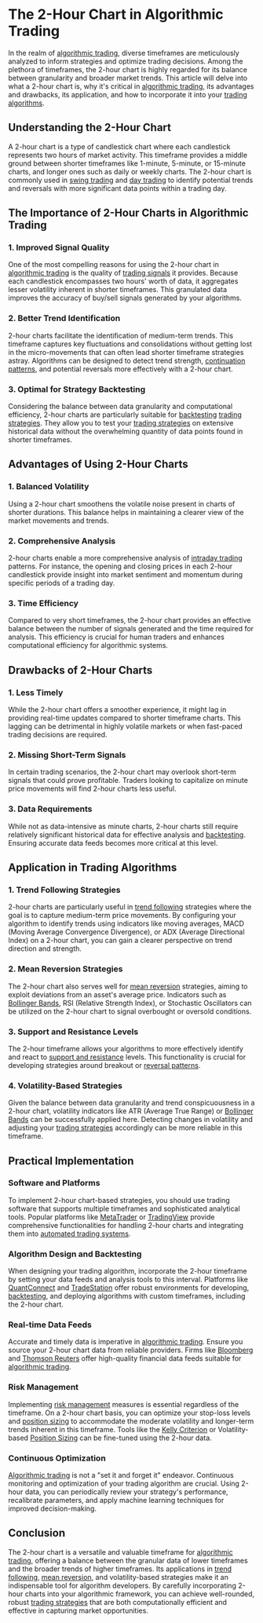 # The 2-Hour Chart in Algorithmic Trading

In the realm of [algorithmic trading](../a/algorithmic_trading.md), diverse timeframes are meticulously analyzed to inform strategies and optimize trading decisions. Among the plethora of timeframes, the 2-hour chart is highly regarded for its balance between granularity and broader market trends. This article will delve into what a 2-hour chart is, why it's critical in [algorithmic trading](../a/algorithmic_trading.md), its advantages and drawbacks, its application, and how to incorporate it into your [trading algorithms](../t/trading_algorithms.md).

## Understanding the 2-Hour Chart

A 2-hour chart is a type of candlestick chart where each candlestick represents two hours of market activity. This timeframe provides a middle ground between shorter timeframes like 1-minute, 5-minute, or 15-minute charts, and longer ones such as daily or weekly charts. The 2-hour chart is commonly used in [swing trading](../s/swing_trading.md) and [day trading](../d/day_trading.md) to identify potential trends and reversals with more significant data points within a trading day.

## The Importance of 2-Hour Charts in Algorithmic Trading

### 1. Improved Signal Quality

One of the most compelling reasons for using the 2-hour chart in [algorithmic trading](../a/algorithmic_trading.md) is the quality of [trading signals](../t/trading_signals.md) it provides. Because each candlestick encompasses two hours' worth of data, it aggregates lesser volatility inherent in shorter timeframes. This granulated data improves the accuracy of buy/sell signals generated by your algorithms.

### 2. Better Trend Identification

2-hour charts facilitate the identification of medium-term trends. This timeframe captures key fluctuations and consolidations without getting lost in the micro-movements that can often lead shorter timeframe strategies astray. Algorithms can be designed to detect trend strength, [continuation patterns](../c/continuation_patterns.md), and potential reversals more effectively with a 2-hour chart.

### 3. Optimal for Strategy Backtesting

Considering the balance between data granularity and computational efficiency, 2-hour charts are particularly suitable for [backtesting](../b/backtesting.md) [trading strategies](../t/trading_strategies.md). They allow you to test your [trading strategies](../t/trading_strategies.md) on extensive historical data without the overwhelming quantity of data points found in shorter timeframes.

## Advantages of Using 2-Hour Charts

### 1. Balanced Volatility

Using a 2-hour chart smoothens the volatile noise present in charts of shorter durations. This balance helps in maintaining a clearer view of the market movements and trends. 

### 2. Comprehensive Analysis

2-hour charts enable a more comprehensive analysis of [intraday trading](../i/intraday_trading.md) patterns. For instance, the opening and closing prices in each 2-hour candlestick provide insight into market sentiment and momentum during specific periods of a trading day.

### 3. Time Efficiency

Compared to very short timeframes, the 2-hour chart provides an effective balance between the number of signals generated and the time required for analysis. This efficiency is crucial for human traders and enhances computational efficiency for algorithmic systems.

## Drawbacks of 2-Hour Charts

### 1. Less Timely

While the 2-hour chart offers a smoother experience, it might lag in providing real-time updates compared to shorter timeframe charts. This lagging can be detrimental in highly volatile markets or when fast-paced trading decisions are required.

### 2. Missing Short-Term Signals

In certain trading scenarios, the 2-hour chart may overlook short-term signals that could prove profitable. Traders looking to capitalize on minute price movements will find 2-hour charts less useful.

### 3. Data Requirements

While not as data-intensive as minute charts, 2-hour charts still require relatively significant historical data for effective analysis and [backtesting](../b/backtesting.md). Ensuring accurate data feeds becomes more critical at this level.

## Application in Trading Algorithms

### 1. Trend Following Strategies

2-hour charts are particularly useful in [trend following](../t/trend_following.md) strategies where the goal is to capture medium-term price movements. By configuring your algorithm to identify trends using indicators like moving averages, MACD (Moving Average Convergence Divergence), or ADX (Average Directional Index) on a 2-hour chart, you can gain a clearer perspective on trend direction and strength.

### 2. Mean Reversion Strategies

The 2-hour chart also serves well for [mean reversion](../m/mean_reversion.md) strategies, aiming to exploit deviations from an asset's average price. Indicators such as [Bollinger Bands](../b/bollinger_bands.md), RSI (Relative Strength Index), or Stochastic Oscillators can be utilized on the 2-hour chart to signal overbought or oversold conditions.

### 3. Support and Resistance Levels

The 2-hour timeframe allows your algorithms to more effectively identify and react to [support and resistance](../s/support_and_resistance.md) levels. This functionality is crucial for developing strategies around breakout or [reversal patterns](../r/reversal_patterns.md).

### 4. Volatility-Based Strategies

Given the balance between data granularity and trend conspicuousness in a 2-hour chart, volatility indicators like ATR (Average True Range) or [Bollinger Bands](../b/bollinger_bands.md) can be successfully applied here. Detecting changes in volatility and adjusting your [trading strategies](../t/trading_strategies.md) accordingly can be more reliable in this timeframe.

## Practical Implementation

### Software and Platforms

To implement 2-hour chart-based strategies, you should use trading software that supports multiple timeframes and sophisticated analytical tools. Popular platforms like [MetaTrader](https://www.metatrader4.com/) or [TradingView](https://www.tradingview.com/) provide comprehensive functionalities for handling 2-hour charts and integrating them into [automated trading systems](../a/automated_trading_systems.md).

### Algorithm Design and Backtesting

When designing your trading algorithm, incorporate the 2-hour timeframe by setting your data feeds and analysis tools to this interval. Platforms like [QuantConnect](https://www.quantconnect.com/) and [TradeStation](https://www.tradestation.com/) offer robust environments for developing, [backtesting](../b/backtesting.md), and deploying algorithms with custom timeframes, including the 2-hour chart.

### Real-time Data Feeds

Accurate and timely data is imperative in [algorithmic trading](../a/algorithmic_trading.md). Ensure you source your 2-hour chart data from reliable providers. Firms like [Bloomberg](https://www.bloomberg.com/professional/) and [Thomson Reuters](https://www.refinitiv.com/en) offer high-quality financial data feeds suitable for [algorithmic trading](../a/algorithmic_trading.md).

### Risk Management

Implementing [risk management](../r/risk_management.md) measures is essential regardless of the timeframe. On a 2-hour chart basis, you can optimize your stop-loss levels and [position sizing](../p/position_sizing.md) to accommodate the moderate volatility and longer-term trends inherent in this timeframe. Tools like the [Kelly Criterion](../k/kelly_criterion.md) or Volatility-based [Position Sizing](../p/position_sizing.md) can be fine-tuned using the 2-hour data.

### Continuous Optimization

[Algorithmic trading](../a/algorithmic_trading.md) is not a "set it and forget it" endeavor. Continuous monitoring and optimization of your trading algorithm are crucial. Using 2-hour data, you can periodically review your strategy's performance, recalibrate parameters, and apply machine learning techniques for improved decision-making.

## Conclusion

The 2-hour chart is a versatile and valuable timeframe for [algorithmic trading](../a/algorithmic_trading.md), offering a balance between the granular data of lower timeframes and the broader trends of higher timeframes. Its applications in [trend following](../t/trend_following.md), [mean reversion](../m/mean_reversion.md), and volatility-based strategies make it an indispensable tool for algorithm developers. By carefully incorporating 2-hour charts into your algorithmic framework, you can achieve well-rounded, robust [trading strategies](../t/trading_strategies.md) that are both computationally efficient and effective in capturing market opportunities.